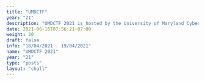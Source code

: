 ```yaml
---
title: "UMDCTF"
year: "21"
description: "UMDCTF 2021 is hosted by the University of Maryland Cyber Security Club!"
date: 2021-06-16T07:56:21-07:00
weight: 20
draft: false
info: "18/04/2021 - 19/04/2021"
name: "UMDCTF 2021"
year: "21"
type: "posts"
layout: "chall"
---
```

